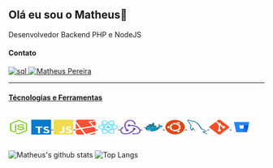 ## Olá eu sou o Matheus👋


<!--
[![Site Badge](https://img.shields.io/badge/%20-site%20pessoal-blueviolet)](https://site/)
-->
Desenvolvedor Backend PHP e NodeJS

#### Contato
<a href="https://www.linkedin.com/in/matheuspdias98/" target="_blank">
      <img alt="sql" src="https://img.shields.io/badge/linkedin-0A66C2.svg?style=for-the-badge&logo=linkedin&logoColor=white" />
</a>
<a href="mailto:matheus.tecinfor98@gmail.com" target="_blank">
      <img alt="Matheus Pereira" src="https://img.shields.io/badge/-Gmail-5659EB?style=for-the-badge&logo=Gmail&logoColor=white&link=mailto:matheus.tecinfor98@gmail.com" />

---
#### Técnologias e Ferramentas
</div>
<div style="display: inline_block"><br>
<a href="https://nodejs.org/en/docs/guides/getting-started-guide/" target="_blank">
  <img align="center" alt="Matheus-Node" height="30" width="40" src="https://raw.githubusercontent.com/devicons/devicon/master/icons/nodejs/nodejs-plain.svg"><a/>
<a href="https://www.typescriptlang.org/" target="_blank">
  <img align="center" alt="Matheus-Ts" height="30" width="40" src="https://raw.githubusercontent.com/devicons/devicon/master/icons/typescript/typescript-plain.svg">
<a/>
<a href="https://developer.mozilla.org/pt-BR/docs/Web/JavaScript" target="_blank">
  <img align="center" alt="Matheus-Js" height="30" width="40" src="https://raw.githubusercontent.com/devicons/devicon/master/icons/javascript/javascript-plain.svg">
<a/>
<a href="https://laravel.com/" target="_blank">
  <img align="center" alt="Matheus-Laravel" height="30" width="40" src="https://raw.githubusercontent.com/devicons/devicon/master/icons/laravel/laravel-plain.svg">
<a/>
<a href="https://pt-br.reactjs.org/" target="_blank">
  <img align="center" alt="Matheus-React" height="30" width="40" src="https://raw.githubusercontent.com/devicons/devicon/master/icons/react/react-original.svg">
<a/>
<a href="https://redux.js.org/introduction/getting-started" target="_blank"> 
  <img align="center" alt="Matheus-Redux" height="30" width="40" src="https://raw.githubusercontent.com/devicons/devicon/master/icons/redux/redux-original.svg">
<a/>
<a href="https://www.docker.com/" target="_blank">
  <img align="center" alt="Matheus-Docker" height="30" width="40" src="https://raw.githubusercontent.com/devicons/devicon/master/icons/docker/docker-original.svg">
<a/>
<a href="https://ubuntu.com/" target="_blank">
  <img align="center" alt="Matheus-Ubuntu" height="30" width="40" src="https://raw.githubusercontent.com/devicons/devicon/master/icons/ubuntu/ubuntu-plain.svg">
<a/>
<a href="https://www.mysql.com/" target="_blank">
  <img align="center" alt="Matheus-Mysql" height="30" width="40" src="https://raw.githubusercontent.com/devicons/devicon/master/icons/mysql/mysql-plain.svg">
<a/>
<a href="https://git-scm.com/" target="_blank">
  <img align="center" alt="Matheus-Git" height="30" width="40" src="https://raw.githubusercontent.com/devicons/devicon/master/icons/git/git-plain.svg">
<a/>
<a href="https://bitbucket.org/product/" target="_blank">
  <img align="center" alt="Matheus-Bitbucket" height="30" width="40" src="https://raw.githubusercontent.com/devicons/devicon/master/icons/bitbucket/bitbucket-original.svg">
<a/>
      
</div>
<br/>

<div align="display: flex; align-items:center; justify-content: space-between;" >

![Matheus's github stats](https://github-readme-stats.vercel.app/api?username=matheuspdias&layout=compact&theme=radical&bg_color=30,0d0d0d,191919&title_color=fff&text_color=fff&icon_color=79ff97)
![Top Langs](https://github-readme-stats.vercel.app/api/top-langs/?username=matheuspdias&layout=compact&theme=radical&bg_color=30,0d0d0d,191919&title_color=fff&text_color=fff&icon_color=79ff97)

</div>

